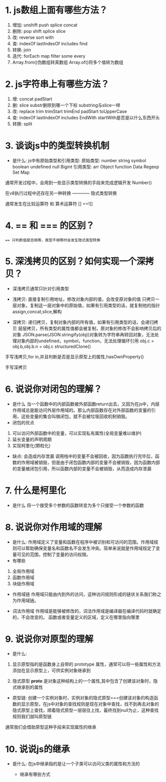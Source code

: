 # 1. js数组上面有哪些方法？
1. 增加: unshift push splice concat
2. 删除: pop shift splice slice
3. 改: reverse sort with
4. 查: indexOf lastIndexOf includes find
5. 转换: join
6. 迭代: forEach map filter some every
7. Array.from()伪数组转真数组   Array.of()将多个值转为数组

# 2. js字符串上有哪些方法？
1. 增: concat padStart
2. 删: slice substr删除到哪一个下标 substring与slice一样
3. 改: replace trim trimStart trimEnd padStart toUpperCase
4. 查: indexOf lastIndexOf includes EndWith startWith是否是以什么东西开头 
5. 转换: split

# 3. 谈谈js中的类型转换机制
- 是什么:
js中有原始类型和引用类型:
原始类型: number string symbol boolean undefined null Bigint
引用类型: arr Object function Data Regexp Set Map

通常开发过程中，会用到一些显示类型转换的手段来完成逻辑开发
Number()

在v8执行过程中还存在另一种转换 ———— 隐式类型转换

通常发生在比较运算符 和 算术运算符
[] ==![]

# 4. == 和 === 的区别？
    == 只判断值是否相等，类型不相等时会发生隐式类型转换

# 5. 深浅拷贝的区别？如何实现一个深拷贝？
- 深浅拷贝通常只针对引用类型

- 浅拷贝: 直接复制引用地址，修改对象内部的值，会改变原对象的值
只拷贝一层对象，复制这一层对象中的原始值，如果有引用类型的话，就复制他的指针
assign,concat,slice,解构

- 深拷贝: 递归拷贝，复制对象内部的所有值，如果有引用类型的话，会递归拷贝
层层拷贝，所有类型的属性值都会被复制，原对象的修改不会影响拷贝后的对象
JSON.parse(JSON.stringify(obj))对象转为字符串再转回对象，无法处理对象内部的undefined，symbol，function，无法处理循环引用 obj.c = obj.b,obj.b.n = obj.c
structuredClone()   

手写浅拷贝,for in,并且判断是否是显示原型上的属性,hasOwnProperty()

手写深拷贝

# 6. 说说你对闭包的理解？
- 是什么
当一个函数中的内部函数被外部函数return出去，又因为在js中，内层作用域总是能访问外层作用域的。那么内部函数存在对外部函数的变量的引用，这些变量的集合叫做闭包，就不会被垃圾回收机制销毁。
- 闭包的优点
1. 可以访问外部函数中的变量，可以实现私有属性(全局变量难以维护)
2. 延长变量的声明周期
3. 实现柯里化(颗粒化)

- 缺点: 会造成内存泄漏
    调用栈中的变量不会被回收，因为函数执行完毕后，函数的作用域被销毁，但是由于闭包函数内部的变量不会被销毁，因为函数内部的变量被闭包引用，所以函数内部的变量不会被销毁，从而造成内存泄漏

# 7. 什么是柯里化
- 是什么
将一个接受多个参数的函数转变为多个只接受一个参数的函数

# 8. 说说你对作用域的理解
- 是什么:
作用域定义了变量和函数在程序中被识别和可访问的范围。作用域规则可以帮助确保变量名和函数名不会发生冲突。简单来说就是作用域规定了变量可见的范围，控制了变量的访问权限。
- 有哪些
1. 全局作用域
2. 函数作用域
3. 块级作用域

- 作用域链
    作用域只能由内到外的访问，这种访问规则形成的链状关系我们称之为作用域链。

- 词法作用域
    作用域是能够被修改的，词法作用域是编译器在编译代码时就确定的，不会改变的。
    函数或者变量定义的区域，定义在哪里指向哪里

# 9. 说说你对原型的理解
- 是什么:
1. 显示原型指的是函数身上自带的 prototype 属性，通常可以将一些属性和方法添加在显示原型上，可供实例对象继承到

2. 隐式原型  __proto__ 是对象这种结构上的一个属性,其中包含了创建该对象时，隐式继承到的属性

- 原型链: 创建一个实例对象时，实例对象的隐式原型===创建该对象的构造函数的显示原型，在js中对象的查找规则是现在对象中查找，找不到再去对象的隐式原型上查找，顺着隐式原型一层层往上找，最终找到null为止，这种查找规则我们就叫原型链

通常我们会借助原型这种手段来实现属性的继承

# 10. 说说js的继承
- 是什么:
    在js中继承指的是让一个子类可以访问父类的属性和方法的

    - 继承有哪些方式